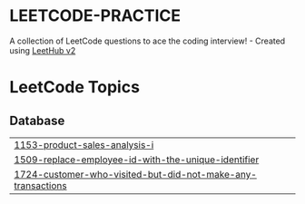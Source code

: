 # LEETCODE-PRACTICE
A collection of LeetCode questions to ace the coding interview! - Created using [LeetHub v2](https://github.com/arunbhardwaj/LeetHub-2.0)

<!---LeetCode Topics Start-->
# LeetCode Topics
## Database
|  |
| ------- |
| [1153-product-sales-analysis-i](https://github.com/PiyushJawale/LEETCODE-PRACTICE/tree/master/1153-product-sales-analysis-i) |
| [1509-replace-employee-id-with-the-unique-identifier](https://github.com/PiyushJawale/LEETCODE-PRACTICE/tree/master/1509-replace-employee-id-with-the-unique-identifier) |
| [1724-customer-who-visited-but-did-not-make-any-transactions](https://github.com/PiyushJawale/LEETCODE-PRACTICE/tree/master/1724-customer-who-visited-but-did-not-make-any-transactions) |
<!---LeetCode Topics End-->